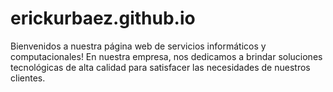 # erickurbaez.github.io
Bienvenidos a nuestra página web de servicios informáticos y computacionales! En nuestra empresa, nos dedicamos a brindar soluciones tecnológicas de alta calidad para satisfacer las necesidades de nuestros clientes.
